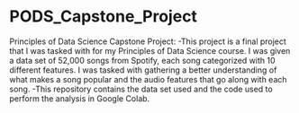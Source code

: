 # PODS_Capstone_Project
Principles of Data Science Capstone Project:
-This project is a final project that I was tasked with for my Principles of Data Science course. I was given a data set of 52,000 songs from Spotify, each song categorized with 10 different features. I was tasked with gathering a better understanding of what makes a song popular and the audio features that go along with each song. 
-This repository contains the data set used and the code used to perform the analysis in Google Colab. 
